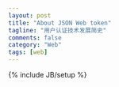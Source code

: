 ```yaml
---
layout: post
title: "About JSON Web token"
tagline: "用户认证技术发展简史"
comments: false
category: "Web"
tags: [web]
---
```

{% include JB/setup %}
